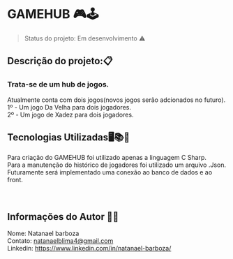 <h1> GAMEHUB 🎮🕹️</h1>

> Status do projeto: Em desenvolvimento ⚠️

<h2>Descrição do projeto:📋</h2>

<h3>Trata-se de um hub de jogos.</h3>
<p2>Atualmente conta com dois jogos(novos jogos serão adcionados no futuro).</p2><br>
<p2>1º - Um jogo Da Velha para dois jogadores.</p2><br>
<p2>2º - Um jogo de Xadez para dois jogadores.</p2><br>

<h2>Tecnologias Utilizadas🖥️📚🚀</h2>
<p5>Para criação do GAMEHUB foi utilizado apenas a linguagem C Sharp.<br>
Para a manutenção do histórico de jogadores foi utilizado um arquivo .Json.<br>
Futuramente será implementado uma conexão ao banco de dados e ao front.</p5>
<br><br><br>

<h2>Informações do Autor 🧑‍💻</h2>

<p5>Nome: Natanael barboza<br>
Contato: natanaelblima4@gmail.com<br>
Linkedin: https://www.linkedin.com/in/natanael-barboza/</p5>
